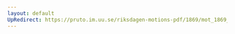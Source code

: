```yaml
---
layout: default
UpRedirect: https://pruto.im.uu.se/riksdagen-motions-pdf/1869/mot_1869__fk__52/mot_1869__fk__52-002.pdf
---
```

